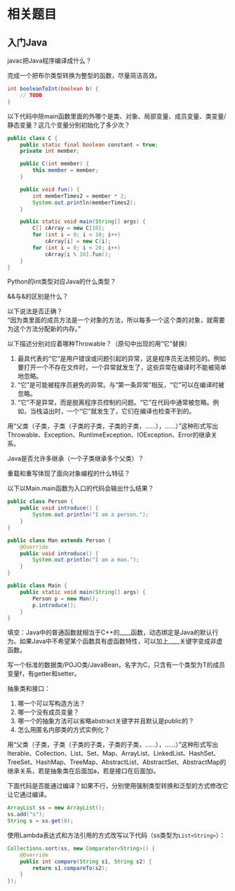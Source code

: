 # 相关题目
## 入门Java
javac把Java程序编译成什么？

完成一个把布尔类型转换为整型的函数，尽量简洁高效。
```java
int booleanToInt(boolean b) {
    // TODO
}
```

以下代码中除main函数里面的外哪个是类、对象、局部变量、成员变量、类变量/静态变量？这几个变量分别初始化了多少次？
```java
public class C {
    public static final boolean constant = true;
    private int member;

    public C(int member) {
        this.member = member;
    }

    public void fun() {
        int memberTimes2 = member * 2;
        System.out.println(memberTimes2);
    }

    public static void main(String[] args) {
        C[] cArray = new C[10];
        for (int i = 0; i < 10; i++) 
            cArray[i] = new C(i);
        for (int i = 0; i < 20; i++)
            cArray[i % 10].fun();
    }
}
```

Python的int类型对应Java的什么类型？

&&与&的区别是什么？

以下说法是否正确？  
“因为类里面的成员方法是一个对象的方法，所以每多一个这个类的对象，就需要为这个方法分配新的内存。”

以下描述分别对应着哪种Throwable？（原句中出现的用“它”替换）
1. 最具代表的“它”是用户错误或问题引起的异常，这是程序员无法预见的。例如要打开一个不存在文件时，一个异常就发生了，这些异常在编译时不能被简单地忽略。
1. “它”是可能被程序员避免的异常。与“第一条异常”相反，“它”可以在编译时被忽略。
1. “它”不是异常，而是脱离程序员控制的问题。“它”在代码中通常被忽略。例如，当栈溢出时，一个“它”就发生了，它们在编译也检查不到的。

用“父类（子类，子类（子类的子类，子类的子类，……），……）”这种形式写出Throwable、Exception、RuntimeException、IOException、Error的继承关系。

Java是否允许多继承（一个子类继承多个父类）？

重载和重写体现了面向对象编程的什么特征？

以下以Main.main函数为入口的代码会输出什么结果？
```java
public class Person {
    public void introduce() {
        System.out.println("I am a person.");
    }
}
```
```java
public class Man extends Person {
    @Override
    public void introduce() {
        System.out.println("I am a man.");
    }
}
```
```java
public class Main {
    public static void main(String[] args) {
        Person p = new Man();
        p.introduce();
    }
}
```

填空：Java中的普通函数就相当于C++的____函数，动态绑定是Java的默认行为。如果Java中不希望某个函数具有虚函数特性，可以加上____关键字变成非虚函数。

写一个标准的数据类/POJO类/JavaBean，名字为C，只含有一个类型为T的成员变量f，有getter和setter。

抽象类和接口：
1. 哪一个可以写构造方法？
1. 哪一个没有成员变量？
1. 哪一个的抽象方法可以省略abstract关键字并且默认是public的？
1. 怎么用匿名内部类的方式实例化？

用“父类（子类，子类（子类的子类，子类的子类，……），……）”这种形式写出Iterable、Collection、List、Set、Map、ArrayList、LinkedList、HashSet、TreeSet、HashMap、TreeMap、AbstractList、AbstractSet、AbstractMap的继承关系，若是抽象类在后面加a，若是接口在后面加i。

下面代码是否能通过编译？如果不行，分别使用强制类型转换和泛型的方式修改它让它通过编译。
```java
ArrayList ss = new ArrayList();
ss.add("s");
String s = ss.get(0);
```

使用Lambda表达式和方法引用的方式改写以下代码（ss类型为`List<String>`）：
```java
Collections.sort(ss, new Comparator<String>() {
    @Override
    public int compare(String s1, String s2) {
        return s1.compareTo(s2);
    }
});
```